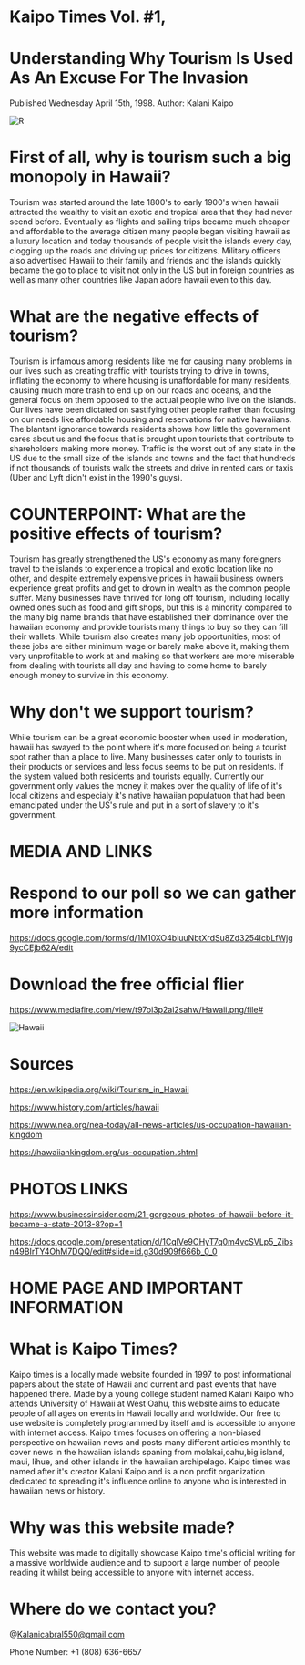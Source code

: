 # Kaipo Times Vol. #1, 
# Understanding Why Tourism Is Used As An Excuse For The Invasion
Published Wednesday April 15th, 1998. 
Author: Kalani Kaipo

![R](https://github.com/user-attachments/assets/5565aaf8-5891-4f94-98cd-bd0caf4e426b)



# First of all, why is tourism such a big monopoly in Hawaii?
Tourism was started around the late 1800's to early 1900's when hawaii attracted the wealthy to visit an exotic and tropical area that they had 
never seend before. Eventually as flights and sailing trips became much cheaper and affordable to the average citizen many people began visiting 
hawaii as a luxury location and today thousands of people visit the islands every day, clogging up the roads and driving up prices for citizens.
Military officers also advertised Hawaii to their family and friends and the islands quickly became the go to place to visit not only in the US but in foreign countries as well as many other countries like Japan adore hawaii even to this day.

# What are the negative effects of tourism?
Tourism is infamous among residents like me for causing many problems in our lives such as creating traffic with tourists trying to drive in towns, inflating the economy to where housing is unaffordable for many residents, causing much more trash to end up on our roads and oceans, and the general focus on them opposed to the actual people who live on the islands. Our lives have been dictated on sastifying other people rather than focusing on our needs like affordable housing and reservations for native hawaiians. The blantant ignorance towards residents shows how little the government cares about us and the focus that is brought upon tourists that contribute to shareholders making more money. Traffic is the worst out of any state in the US due to the small size of the islands and towns and the fact that hundreds if not thousands of tourists walk the streets and drive in rented cars or taxis (Uber  and Lyft didn't exist in the 1990's guys). 

# COUNTERPOINT: What are the positive effects of tourism?
Tourism has greatly strengthened the US's economy as many foreigners travel to the islands to experience a tropical and exotic location like no other, and despite extremely expensive prices in hawaii business owners experience great profits and get to drown in wealth as the common people suffer. Many businesses have thrived for long off tourism, including locally owned ones such as food and gift shops, but this is a minority compared to the many big name brands that have established their dominance over the hawaiian economy and provide tourists many things to buy so they can fill their wallets. While tourism also creates many job opportunities, most of these jobs are either minimum wage or barely make above it, making them very unprofitable to work at and making so that workers are more miserable from dealing with tourists all day and having to come home to barely enough money to survive in this economy. 


# Why don't we support tourism?
While tourism can be a great economic booster when used in moderation, hawaii has swayed to the point where it's more focused on being a tourist spot rather than a place to live. Many businesses cater only to tourists in their products or services and less focus seems to be put on residents. If the system valued both residents and tourists equally. Currently our government only values the money it makes over the quality of life of it's local citizens and especialy it's native hawaiian populatuon that had been emancipated under the US's rule and put in a sort of slavery to it's government. 



# MEDIA AND LINKS

# Respond to our poll so we can gather more information
https://docs.google.com/forms/d/1M10XO4biuuNbtXrdSu8Zd3254IcbLfWjg9ycCEjb62A/edit

# Download the free official flier
https://www.mediafire.com/view/t97oi3p2ai2sahw/Hawaii.png/file# 

![Hawaii](https://github.com/user-attachments/assets/b5dae39d-e277-488f-aeda-8de5685de194)

# Sources
  https://en.wikipedia.org/wiki/Tourism_in_Hawaii
  
  https://www.history.com/articles/hawaii
  
  https://www.nea.org/nea-today/all-news-articles/us-occupation-hawaiian-kingdom
 
  https://hawaiiankingdom.org/us-occupation.shtml
  
# PHOTOS LINKS
https://www.businessinsider.com/21-gorgeous-photos-of-hawaii-before-it-became-a-state-2013-8?op=1

https://docs.google.com/presentation/d/1CqlVe9OHyT7q0m4vcSVLp5_Zibsn49BIrTY4OhM7DQQ/edit#slide=id.g30d909f666b_0_0

# HOME PAGE AND IMPORTANT INFORMATION

# What is Kaipo Times?
Kaipo times is a locally made website founded in 1997 to post informational papers about the state of Hawaii and current and past events that have happened there. Made by a young college student named Kalani Kaipo who attends University of Hawaii at West Oahu, this website aims to educate people of all ages on events in Hawaii locally and worldwide. Our free to use website is completely programmed by itself and is accessible to anyone with internet access. Kaipo times focuses on offering a non-biased perspective on hawaiian news and posts many different articles monthly to cover news in the hawaiian islands spaning from molakai,oahu,big island, maui, lihue, and other islands in the hawaiian archipelago. Kaipo times was named after it's creator Kalani Kaipo and is a non profit organization dedicated to spreading it's influence online to anyone who is interested in hawaiian news or history. 

# Why was this website made?
This website was made to digitally showcase Kaipo time's official writing for a massive worldwide audience and to support a large number of people reading it whilst being accessible to anyone with internet access. 

# Where do we contact you?
@Kalanicabral550@gmail.com

Phone Number: +1 (808) 636-6657


